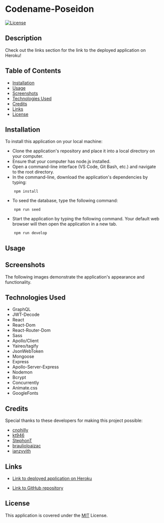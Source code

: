 # Codename-Poseidon

[![License](https://img.shields.io/badge/License-MIT-blue)](https://opensource.org/licenses/MIT)

## Description



Check out the links section for the link to the deployed application on Heroku!

## Table of Contents

* [Installation](#installation)
* [Usage](#usage)
* [Screenshots](#screenshots)
* [Technologies Used](#technologies-used)
* [Credits](#credits)
* [Links](#links)
* [License](#license)

## Installation


To install this application on your local machine:

- Clone the application's repository and place it into a local directory on your computer.
- Ensure that your computer has node.js installed.
- Open a command-line interface (VS Code, Git Bash, etc.) and navigate to the root directory.
- In the command-line, download the application's dependencies by typing: 
```
    npm install
```
- To seed the database, type the following command:
```
    npm run seed
```
- Start the application by typing the following command. Your default web browser will then open the application in a new tab. 
```
    npm run develop
```

## Usage



## Screenshots

The following images demonstrate the application's appearance and functionality.


## Technologies Used

- GraphQL
- JWT-Decode
- React
- React-Dom
- React-Router-Dom
- Sass
- Apollo/Client
- Yaireo/tagify
- JsonWebToken
- Mongoose
- Express
- Apollo-Server-Express
- Nodemon
- Bcrypt
- Concurrently
- Animate.css
- GoogleFonts

## Credits

Special thanks to these developers for making this project possible:

- [cnohilly](https://github.com/cnohilly)
- [kt946](https://github.com/kt946)
- [StephonT](https://github.com/StephonT)
- [braulioloaizac](https://github.com/braulioloaizac)
- [ianzyvith](https://github.com/ianzyvith)

## Links

- [Link to deployed application on Heroku]()

- [Link to GitHub repository](https://github.com/cnohilly/codename-poseidon)

## License

This application is covered under the [MIT](https://opensource.org/licenses/MIT) License.